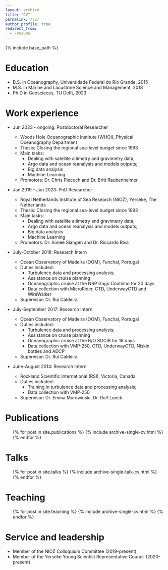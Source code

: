 ```yaml
---
layout: archive
title: "CV"
permalink: /cv/
author_profile: true
redirect_from:
  - /resume
---
```


{% include base_path %}

Education
======
* B.S. in Oceanography, Universidade Federal do Rio Grande, 2015
* M.S. in Marine and Lacustrine Science and Management, 2018
* Ph.D in Geoscieces, TU Delft, 2023

Work experience
======

 * Jun 2023 - ongoing: Postdoctoral Researcher
      * Woods Hole Oceanographic Institute (WHOI), Physical Oceanography Department
      * Thesis: Closing the regional sea-level budget since 1993 
      * Main tasks:
          * Dealing with satellite altimetry and gravimetry data; 
          * Argo data and ocean reanalysis and models outputs;
          * Big data analysis
          * Machine Learning
      * Promotors: Dr. Chris Piecuch and Dr. Britt Raubenheimer

  * Jan 2019 - Jun 2023: PhD Researcher
      * Royal Netherlands Institute of Sea Research (NIOZ), Yerseke, The Netherlands
      * Thesis: Closing the regional sea-level budget since 1993 
      * Main tasks:
          * Dealing with satellite altimetry and gravimetry data; 
          * Argo data and ocean reanalysis and models outputs;
          * Big data analysis
          * Machine Learning
      * Promotors: Dr. Aimee Slangen and Dr. Riccardo Riva

  *  July-October 2018: Research Intern
      * Ocean Observatory of Madeira (OOM), Funchal, Portugal
      * Duties included: 
          * Turbulence data and processing analysis; 
          * Assistance on cruise planning
          * Oceanographic cruise at the NRP Gago Coutinho for 20 days
          * Data collection with MicroRider, CTD, UnderwayCTD and WireWalker
      * Supervisor: Dr. Rui Caldeira
  
  *  July-September 2017: Research Intern
      * Ocean Observatory of Madeira (OOM), Funchal, Portugal
      * Duties included: 
          * Turbulence data and processing analysis; 
          * Assistance on cruise planning
          * Oceanographic cruise at the B/O SOCIB for 18 days
          * Data collection with VMP-250, CTD, UnderwayCTD, Niskin bottles and ADCP
      * Supervisor: Dr. Rui Caldeira

  *  June-August 2014: Research Intern
      * Rockland Scientific International (RSI), Victoria, Canada
      * Duties included: 
        * Training in turbulence data and processing analysis; 
        * Data collection with VMP-250
      * Supervisor: Dr. Emma Murowinski, Dr. Rolf Lueck
  

Publications
======
  <ul>{% for post in site.publications %}
    {% include archive-single-cv.html %}
  {% endfor %}</ul>
  
Talks
======
  <ul>{% for post in site.talks %}
    {% include archive-single-talk-cv.html %}
  {% endfor %}</ul>
  
Teaching
======
  <ul>{% for post in site.teaching %}
    {% include archive-single-cv.html %}
  {% endfor %}</ul>
  
Service and leadership
======
* Member of the NIOZ Colloquium Committee (2019-present)
* Member of the Yerseke Young Scientist Representative Council (2020-present)
